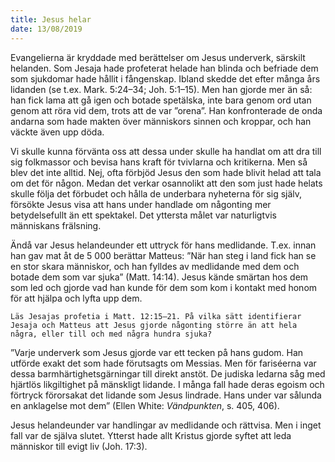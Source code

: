 ```yaml
---
title: Jesus helar
date: 13/08/2019
---
```


Evangelierna är kryddade med berättelser om Jesus underverk, särskilt helanden. Som Jesaja hade profeterat helade han blinda och befriade dem som sjukdomar hade hållit i fångenskap. Ibland skedde det efter många års lidanden (se t.ex. Mark. 5:24–34; Joh. 5:1–15). Men han gjorde mer än så: han fick lama att gå igen och botade spetälska, inte bara genom ord utan genom att röra vid dem, trots att de var ”orena”. Han konfronterade de onda andarna som hade makten över människors sinnen och kroppar, och han väckte även upp döda.

Vi skulle kunna förvänta oss att dessa under skulle ha handlat om att dra till sig folkmassor och bevisa hans kraft för tvivlarna och kritikerna. Men så blev det inte alltid. Nej, ofta förbjöd Jesus den som hade blivit helad att tala om det för någon. Medan det verkar osannolikt att den som just hade helats skulle följa det förbudet och hålla de underbara nyheterna för sig själv, försökte Jesus visa att hans under handlade om någonting mer betydelsefullt än ett spektakel. Det yttersta målet var naturligtvis människans frälsning. 

Ändå var Jesus helandeunder ett uttryck för hans medlidande. T.ex. innan han gav mat åt de 5 000 berättar Matteus: ”När han steg i land fick han se en stor skara människor, och han fylldes av medlidande med dem och botade dem som var sjuka” (Matt. 14:14). Jesus kände smärtan hos dem som led och gjorde vad han kunde för dem som kom i kontakt med honom för att hjälpa och lyfta upp dem.

`Läs Jesajas profetia i Matt. 12:15–21. På vilka sätt identifierar Jesaja och Matteus att Jesus gjorde någonting större än att hela några, eller till och med några hundra sjuka?`

”Varje underverk som Jesus gjorde var ett tecken på hans gudom. Han utförde exakt det som hade förutsagts om Messias. Men för fariséerna var dessa barmhärtighetsgärningar till direkt anstöt. De judiska ledarna såg med hjärtlös likgiltighet på mänskligt lidande. I många fall hade deras egoism och förtryck förorsakat det lidande som Jesus lindrade. Hans under var sålunda en anklagelse mot dem” (Ellen White: _Vändpunkten_, s. 405, 406).

Jesus helandeunder var handlingar av medlidande och rättvisa. Men i inget fall var de själva slutet. Ytterst hade allt Kristus gjorde syftet att leda människor till evigt liv (Joh. 17:3).